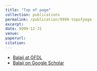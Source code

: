 ```yaml
---
title: "Top of page"
collection: publications
permalink: /publication/9999-topofpage
excerpt:
date: 9999-12-31
venue:
paperurl:
citation:
---
```


* [Balaji at GFDL](https://www.gfdl.noaa.gov/bibliography/results.php?author=1115)
* [Balaji on Google Scholar](https://scholar.google.com/citations?hl=en&amp;user=00VsoMEAAAAJ&amp;sortby=pubdate)
